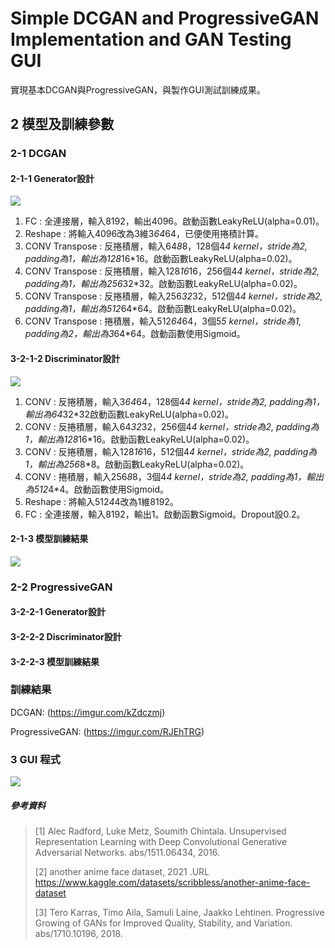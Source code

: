 # Simple DCGAN and ProgressiveGAN Implementation and GAN Testing GUI

實現基本DCGAN與ProgressiveGAN，與製作GUI測試訓練成果。

## 2 模型及訓練參數  
### 2-1 DCGAN  
#### 2-1-1 Generator設計  
![]( https://i.imgur.com/o4lAnBg.png )  
1. FC : 全連接層，輸入8192，輸出4096。啟動函數LeakyReLU(alpha=0.01)。  
2. Reshape : 將輸入4096改為3維3*64*64，已便使用捲積計算。  
3. CONV Transpose : 反捲積層，輸入64*8*8，128個4*4 kernel，stride為2, padding為1，輸出為128*16*16。啟動函數LeakyReLU(alpha=0.02)。  
4. CONV Transpose : 反捲積層，輸入128*16*16，256個4*4 kernel，stride為2, padding為1，輸出為256*32*32。啟動函數LeakyReLU(alpha=0.02)。  
5. CONV Transpose : 反捲積層，輸入256*32*32，512個4*4 kernel，stride為2, padding為1，輸出為512*64*64。啟動函數LeakyReLU(alpha=0.02)。  
6. CONV Transpose : 捲積層，輸入512*64*64，3個5*5 kernel，stride為1, padding為2，輸出為3*64*64。啟動函數使用Sigmoid。  
#### 3-2-1-2 Discriminator設計  
![]( https://i.imgur.com/GUdvRsG.png )  
1. CONV : 反捲積層，輸入3*64*64，128個4*4 kernel，stride為2, padding為1，輸出為64*32*32啟動函數LeakyReLU(alpha=0.02)。  
2. CONV : 反捲積層，輸入64*32*32，256個4*4 kernel，stride為2, padding為1，輸出為128*16*16。啟動函數LeakyReLU(alpha=0.02)。  
3. CONV : 反捲積層，輸入128*16*16，512個4*4 kernel，stride為2, padding為1，輸出為256*8*8。啟動函數LeakyReLU(alpha=0.02)。  
4. CONV : 捲積層，輸入256*8*8，3個4*4 kernel，stride為2, padding為1，輸出為512*4*4。啟動函數使用Sigmoid。  
5. Reshape : 將輸入512*4*4改為1維8192。
6. FC : 全連接層，輸入8192，輸出1。啟動函數Sigmoid。Dropout設0.2。  
#### 2-1-3 模型訓練結果  
![]( https://i.imgur.com/uXNPxDy.png )  

### 2-2 ProgressiveGAN  
#### 3-2-2-1 Generator設計  
#### 3-2-2-2 Discriminator設計  
#### 3-2-2-3 模型訓練結果  


### 訓練結果
DCGAN:
(https://imgur.com/kZdczmj)

ProgressiveGAN:
(https://imgur.com/RJEhTRG)

### 3 GUI 程式
![]( https://i.imgur.com/BcqZ05V.png )



##### 參考資料
>[1] Alec Radford, Luke Metz, Soumith Chintala. Unsupervised Representation Learning with Deep Convolutional Generative Adversarial Networks. abs/1511.06434, 2016.
>
>[2] another anime face dataset, 2021 .URL https://www.kaggle.com/datasets/scribbless/another-anime-face-dataset
>
>[3] Tero Karras, Timo Aila, Samuli Laine, Jaakko Lehtinen. Progressive Growing of GANs for Improved Quality, Stability, and Variation. abs/1710.10196, 2018.
